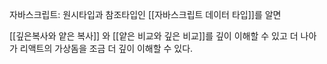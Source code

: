 
 
 자바스크립트: 원시타입과 참조타입인 [[자바스크립트 데이터 타입]]를 알면 

[[깊은복사와 얕은 복사]] 와 [[얕은 비교와 깊은 비교]]를 깊이 이해할 수 있고 더 나아가 리액트의 가상돔을 조금 더 깊이 이해할 수 있다. 

